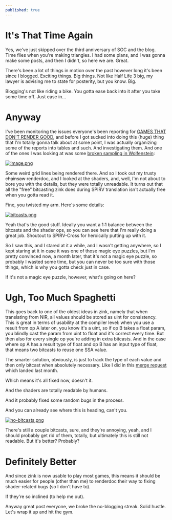 ```yaml
---
published: true
---
```

# It's That Time Again

Yes, we've just skipped over the third anniversary of SGC and the blog. Time flies when you're making triangles. I had some plans, and I was gonna make some posts, and then I didn't, so here we are. Great.

There's been a lot of things in motion over the past however long it's been since I blogged. Exciting things. Big things. Not like Half Life 3 big, my lawyer is advising me to state for posterity, but you know. Big.

Blogging's not like riding a bike. You gotta ease back into it after you take some time off. Just ease in...

# Anyway
I've been monitoring the issues everyone's been reporting for [GAMES THAT DON'T RENDER GOOD](https://gitlab.freedesktop.org/mesa/mesa/-/issues/8943), and before I got sucked into doing this (huge) thing that I'm totally gonna talk about at some point, I was actually organizing some of the reports into tables and such. And investigating them. And one of the ones I was looking at was some [broken sampling in Wolfenstein](https://gitlab.freedesktop.org/mesa/mesa/-/issues/8988):

[![image.png](https://gitlab.freedesktop.org/mesa/mesa/uploads/4beb59a7e56a8b1ecf213d1d82b9e6fc/image.png)](https://gitlab.freedesktop.org/mesa/mesa/uploads/4beb59a7e56a8b1ecf213d1d82b9e6fc/image.png)

Some weird grid lines being rendered there. And so I took out my trusty ~~chainsaw~~ renderdoc, and I looked at the shaders, and, well, I'm not about to bore you with the details, but they were totally unreadable. It turns out that all the "free" bitcasting zink does during SPIRV translation isn't actually free when you gotta read it.

Fine, you twisted my arm. Here's some details:

[![bitcasts.png]({{site.url}}/assets/bitcasts.png)]({{site.url}}/assets/bitcasts.png)

Yeah that's the good stuff. Ideally you want a 1:1 balance between the bitcasts and the shader ops, so you can see here that I'm really doing a great job. Shoutout to SPIRV-Cross for heroically putting up with it.

So I saw this, and I stared at it a while, and I wasn't getting anywhere, so I kept staring at it in case it was one of those magic eye puzzles, but I'm pretty convinced now, a month later, that it's not a magic eye puzzle, so probably I wasted some time, but you can never be too sure with those things, which is why you gotta check just in case.

If it's not a magic eye puzzle, however, what's going on here?

# Ugh, Too Much Spaghetti
This goes back to one of the oldest ideas in zink, namely that when translating from NIR, all values should be stored as uint for consistency. This is great in terms of usability at the compiler level: when you use a result from op A later on, you know it's a uint, so if op B takes a float param, you blindly cast the param from uint to float and it's correct every time. But then also for every single op you're adding in extra bitcasts. And in the case where op A has a result type of float and op B has an input type of float, that means two bitcasts to reuse one SSA value.

The smarter solution, obviously, is just to track the type of each value and then only bitcast when absolutely necessary. Like I did in this [merge request](https://gitlab.freedesktop.org/mesa/mesa/-/merge_requests/22934) which landed last month.

Which means it's all fixed now, doesn't it.

And the shaders are totally readable by humans.

And it probably fixed some random bugs in the process.

And you can already see where this is heading, can't you.

[![no-bitcasts.png]({{site.url}}/assets/no-bitcasts.png)]({{site.url}}/assets/no-bitcasts.png)

There's still a couple bitcasts, sure, and they're annoying, yeah, and I should probably get rid of them, totally, but ultimately this is still not readable. But it's better? Probably?

# Definitely Better
And since zink is now usable to play most games, this means it should be much easier for people (other than me) to renderdoc their way to fixing shader-related bugs (so I don't have to).

If they're so inclined (to help me out).

Anyway great post everyone, we broke the no-blogging streak. Solid hustle. Let's wrap it up and hit the gym.
